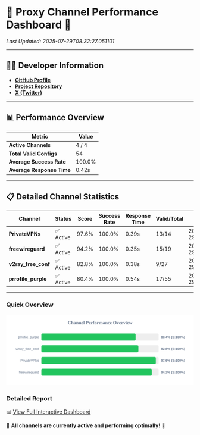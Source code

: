 # 🌟 Proxy Channel Performance Dashboard 🌟

_Last Updated: 2025-07-29T08:32:27.051101_

---

## 👩‍💻 Developer Information

- **[GitHub Profile](https://github.com/4n0nymou3)**  
- **[Project Repository](https://github.com/4n0nymou3/multi-proxy-config-fetcher)**  
- **[X (Twitter)](https://x.com/4n0nymou3)**  

---

## 📊 Performance Overview

| Metric                | Value       |
|-----------------------|-------------|
| **Active Channels**   | 4 / 4       |
| **Total Valid Configs** | 54          |
| **Average Success Rate** | 100.0%      |
| **Average Response Time** | 0.42s       |

---

## 📋 Detailed Channel Statistics

| Channel          | Status     | Score  | Success Rate | Response Time | Valid/Total | Last Success               |
|------------------|------------|--------|--------------|---------------|-------------|----------------------------|
| **PrivateVPNs**  | ✅ Active  | 97.6%  | 100.0% | 0.39s         | 13/14       | 2025-07-29T08:32:26.667188 |
| **freewireguard**  | ✅ Active  | 94.2%  | 100.0% | 0.35s         | 15/19       | 2025-07-29T08:32:27.049132 |
| **v2ray_free_conf**  | ✅ Active  | 82.8%  | 100.0% | 0.38s         | 9/27       | 2025-07-29T08:32:26.236464 |
| **prrofile_purple**  | ✅ Active  | 80.4%  | 100.0% | 0.54s         | 17/55       | 2025-07-29T08:32:25.797404 |

---

### Quick Overview
<div align="center">
  <a href="https://raw.githubusercontent.com/nullluser/NullRepo/refs/heads/main/assets/channel_stats_chart.svg">
    <img src="https://raw.githubusercontent.com/nullluser/NullRepo/refs/heads/main/assets/channel_stats_chart.svg" alt="Source Performance Statistics" width="800">
  </a>
</div>

### Detailed Report
📊 [View Full Interactive Dashboard](https://htmlpreview.github.io/?https://github.com/nullluser/NullRepo/blob/main/assets/performance_report.html)

🎉 **All channels are currently active and performing optimally!** 🎉
